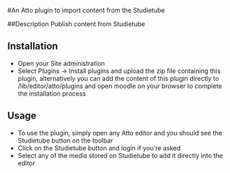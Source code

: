 #An Atto plugin to import content from the Studietube

##Description
Publish content from Studietube

## Installation
- Open your Site administration
- Select Plugins -> Install plugins and upload the zip file containing this plugin, alternatively you can add the content of this plugin directly to /lib/editor/atto/plugins and open moodle on your browser to complete the installation process

## Usage
- To use the plugin, simply open any Atto editor and you should see the Studietube button on the toolbar
- Click on the Studietube button and login if you're asked
- Select any of the media stored on Studietube to add it directly into the editor
